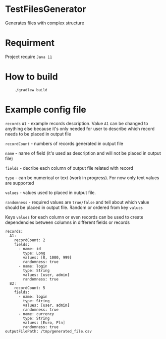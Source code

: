 # TestFilesGenerator
Generates files with complex structure

# Requirment
Project require `Java 11`

# How to build
        ./gradlew build
        
# Example config file

`records` 
`A1` - example records description. Value `A1` can be changed to anything else because it's only needed for user to describe which record needs to be placed in output file

`recordCount` - numbers of records generated in output file

`name` - name of field (it's used as description and will not be placed in output file)

`fields` - decribe each column of output file related with record

`type` - can be numerical or text (work in progress). For now only text values are supported

`values` - values used to placed in output file. 

`randomness` - required values are `true/false` and tell about which value should be placed in output file. Random or ordered from key `values`

Keys `values` for each column or even records can be used to create dependencies between columns
in different fields or records

```
records:
  A1:
    recordCount: 2
    fields:
      - name: id
        type: Long 
        values: [0, 1000, 999]
        randomness: true 
      - name: login
        type: String
        values: [user, admin]
        randomness: true 
  B2:
    recordCount: 5
    fields:
      - name: login 
        type: String 
        values: [user, admin]
        randomness: true
      - name: currency 
        type: String
        values: [Euro, Pln]
        randomness: true 
outputFilePath: /tmp/generated_file.csv
```
